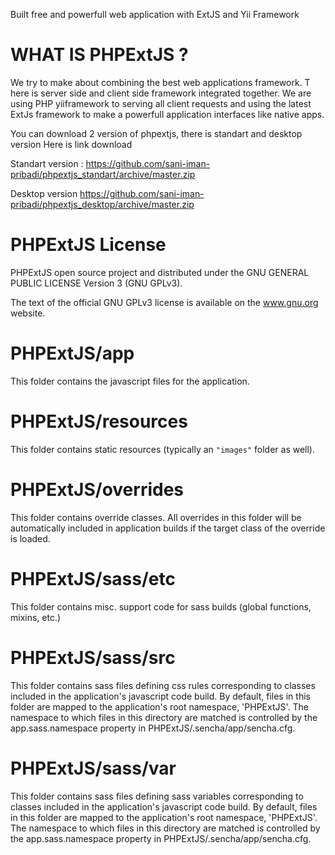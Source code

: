 Built free and powerfull web application with ExtJS and Yii Framework

# WHAT IS PHPExtJS ?

We try to make about combining the best web applications framework. T
here is server side and client side framework integrated together.
We are using PHP yiiframework to serving all client requests and using the latest ExtJs framework to make a powerfull application interfaces like native apps.

You can download 2 version of phpextjs, there is standart and desktop version
Here is link download 

Standart version : 
https://github.com/sani-iman-pribadi/phpextjs_standart/archive/master.zip

Desktop version
https://github.com/sani-iman-pribadi/phpextjs_desktop/archive/master.zip

# PHPExtJS License
PHPExtJS open source project and distributed under the GNU GENERAL PUBLIC LICENSE Version 3 (GNU GPLv3).

The text of the official GNU GPLv3 license is available on the www.gnu.org website.

# PHPExtJS/app

This folder contains the javascript files for the application.

# PHPExtJS/resources

This folder contains static resources (typically an `"images"` folder as well).

# PHPExtJS/overrides

This folder contains override classes. All overrides in this folder will be 
automatically included in application builds if the target class of the override
is loaded.

# PHPExtJS/sass/etc

This folder contains misc. support code for sass builds (global functions, 
mixins, etc.)

# PHPExtJS/sass/src

This folder contains sass files defining css rules corresponding to classes
included in the application's javascript code build.  By default, files in this 
folder are mapped to the application's root namespace, 'PHPExtJS'. The
namespace to which files in this directory are matched is controlled by the
app.sass.namespace property in PHPExtJS/.sencha/app/sencha.cfg. 

# PHPExtJS/sass/var

This folder contains sass files defining sass variables corresponding to classes
included in the application's javascript code build.  By default, files in this 
folder are mapped to the application's root namespace, 'PHPExtJS'. The
namespace to which files in this directory are matched is controlled by the
app.sass.namespace property in PHPExtJS/.sencha/app/sencha.cfg. 

